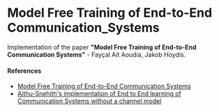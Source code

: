 # Model Free Training of End-to-End Communication_Systems
Implementation of the paper **"Model Free Training of End-to-End Communication Systems"** - Fayçal Ait Aoudia, Jakob Hoydis. 

#### References
* [Model Free Training of End-to-End Communication Systems](https://ieeexplore.ieee.org/document/8792076)
* [Aithu-Snehith's implementation of End to End learning of Communication Systems without a channel model](https://github.com/Aithu-Snehith/End-to-End-Learning-of-Communications-Systems-Without-a-Channel-Model)
